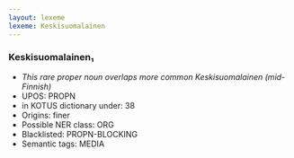 ```yaml
---
layout: lexeme
lexeme: Keskisuomalainen
---
```


###  Keskisuomalainen₁

* _This rare proper noun overlaps more common *Keskisuomalainen* (mid-Finnish)_
* UPOS:  PROPN
* in KOTUS dictionary under:  38
* Origins: finer 
* Possible NER class:  ORG
* Blacklisted:  PROPN-BLOCKING
* Semantic tags:  MEDIA

